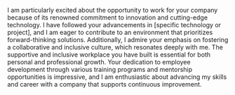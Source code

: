 I am particularly excited about the opportunity to work for your company because of its renowned commitment to innovation and cutting-edge technology. I have followed your advancements in [specific technology or project], and I am eager to contribute to an environment that prioritizes forward-thinking solutions. Additionally, I admire your emphasis on fostering a collaborative and inclusive culture, which resonates deeply with me. The supportive and inclusive workplace you have built is essential for both personal and professional growth. Your dedication to employee development through various training programs and mentorship opportunities is impressive, and I am enthusiastic about advancing my skills and career with a company that supports continuous improvement. 
